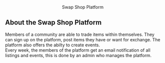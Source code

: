 <p align="center">
   Swap Shop Platform
</p>

## About the Swap Shop Platform
Members of a community are able to trade items within themselves. They can sign up on the platform, post items they have or want for exchange. The platform also offers the abilty to create events. <br/>
Every week, the members of the platform get an email notification of all listings and events, this is done by an admin who manages the platform.
